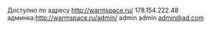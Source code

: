 Доступно по адресу http://warmspace.ru/ 178.154.222.48
админка:http://warmspace.ru/admin/ 
admin admin
admin@ad.com
